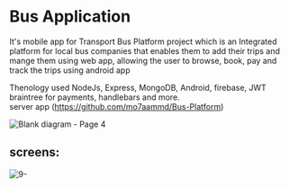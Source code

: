 # Bus Application
It's mobile app for Transport Bus Platform project which is an Integrated platform for local bus companies 
that enables them to add their trips and mange them using web app, allowing the user to browse, book, pay and track the trips using android app

Thenology used NodeJs, Express, MongoDB, Android, firebase, JWT braintree for payments, handlebars and more.
<br>server app (https://github.com/mo7aammd/Bus-Platform)

![Blank diagram - Page 4](https://user-images.githubusercontent.com/39494853/131504341-a9a0ecbe-ce60-4cfe-8fda-221cac5ea988.png)

## screens:
![9-](https://user-images.githubusercontent.com/39494853/131510168-3a506195-3292-4268-9695-26812654f28f.png)


